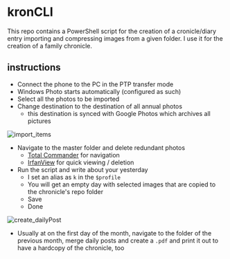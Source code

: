 # kronCLI

This repo contains a PowerShell script for the creation of a cronicle/diary entry importing and compressing images from a given folder. I use it for the creation of a family chronicle. 

## instructions
* Connect the phone to the PC in the PTP transfer mode
* Windows Photo starts automatically (configured as such)
* Select all the photos to be imported
* Change destination to the destination of all annual photos
    - this destination is synced with Google Photos which archives all pictures

![import_items](../assets/img002687.jpg)

* Navigate to the master folder and delete redundant photos 
    - [Total Commander](https://www.ghisler.com/) for navigation
    - [IrfanView](https://www.irfanview.com/) for quick viewing / deletion
* Run the script and write about your yesterday
    - I set an alias as `k` in the `$profile`
    - You will get an empty day with selected images that are copied to the chronicle's repo folder
    - Save
    - Done

![create_dailyPost](../assets/img002687.jpg)

* Usually at on the first day of the month, navigate to the folder of the previous month, merge daily posts and create a `.pdf` and print it out to have a hardcopy of the chronicle, too
